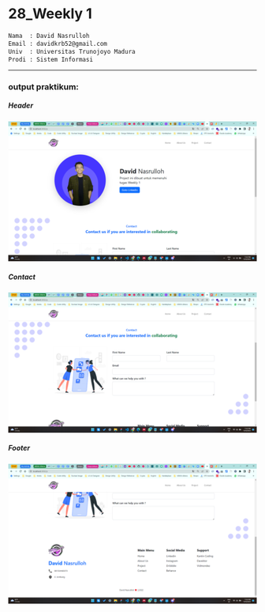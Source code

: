 # 28_Weekly 1

```
Nama  : David Nasrulloh
Email : davidkrb52@gmail.com
Univ  : Universitas Trunojoyo Madura
Prodi : Sistem Informasi
```

---

### output praktikum:

##### Header

![file1](./prak1.png)

##### Contact

![file2](./prak2.png)

##### Footer

![file3](./prak3.png)

